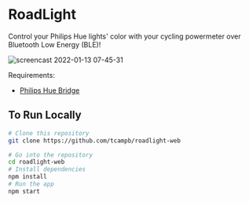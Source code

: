 # RoadLight

Control your Philips Hue lights' color with your cycling powermeter over Bluetooth Low Energy (BLE)!

![screencast 2022-01-13 07-45-31](https://user-images.githubusercontent.com/33756113/149333016-a8bfb6fe-397e-4980-9559-e5740b6e6dac.gif)

Requirements:

- [Philips Hue Bridge](https://www.philips-hue.com/en-us/p/hue-bridge/046677458478)

## To Run Locally

```bash
# Clone this repository
git clone https://github.com/tcampb/roadlight-web

# Go into the repository
cd roadlight-web
# Install dependencies
npm install
# Run the app
npm start
```
